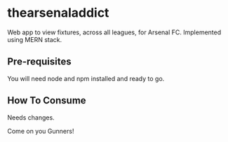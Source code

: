 # thearsenaladdict

Web app to view fixtures, across all leagues, for Arsenal FC.
Implemented using MERN stack.

## Pre-requisites

You will need node and npm installed and ready to go.

## How To Consume

Needs changes.

Come on you Gunners!
